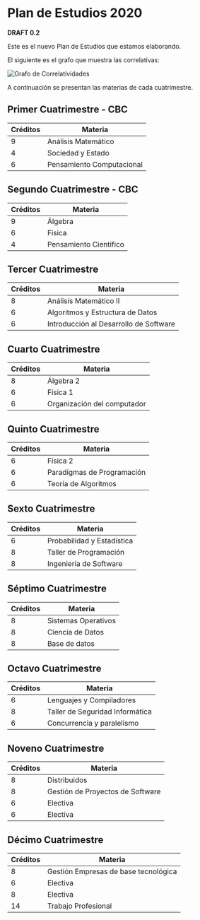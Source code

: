 # Plan de Estudios 2020

**DRAFT 0.2**

Este es el nuevo Plan de Estudios que estamos elaborando.

El siguiente es el grafo que muestra las correlativas:

![Grafo de Correlatividades](img/plan2020.png "Grafo de Correlatividades")

A continuación se presentan las materias de cada cuatrimestre.

## Primer Cuatrimestre - CBC

| Créditos |  Materia                       |
|----------|--------------------------------|
|     9    | Análisis Matemático            |
|     4    | Sociedad y Estado              |
|     6    | Pensamiento Computacional      |

## Segundo Cuatrimestre - CBC

| Créditos |  Materia               |
|----------|------------------------|
|     9    | Álgebra                |
|     6    | Física                 |
|     4    | Pensamiento Cientifico |

## Tercer Cuatrimestre

| Créditos |  Materia                               |
|----------|----------------------------------------|
|     8    | Análisis Matemático II                 |
|     6    | Algoritmos y Estructura de Datos       |
|     6    | Introducción al Desarrollo de Software |

## Cuarto Cuatrimestre

| Créditos |  Materia                    |
|----------|-----------------------------|
|     8    | Álgebra 2                   |
|     6    | Física 1                    |
|     6    | Organización del computador |

## Quinto Cuatrimestre

| Créditos |  Materia                   |
|----------|----------------------------|
|     6    | Física 2                   |
|     6    | Paradigmas de Programación |
|     6    | Teoría de Algoritmos       |

## Sexto Cuatrimestre

| Créditos |  Materia               |
|----------|------------------------|
|     6    | Probabilidad y Estadística |
|     8    | Taller de Programación |
|     8    | Ingeniería de Software |

## Séptimo Cuatrimestre

| Créditos |  Materia               |
|----------|------------------------|
|     8    | Sistemas Operativos    |
|     8    | Ciencia de Datos       |
|     8    | Base de datos          |

## Octavo Cuatrimestre

| Créditos |  Materia                        |
|----------|---------------------------------|
|     6    | Lenguajes y Compiladores        |
|     8    | Taller de Seguridad Informática |
|     6    | Concurrencia y paralelismo      |

## Noveno Cuatrimestre

| Créditos |  Materia                         |
|----------|----------------------------------|
|     8    | Distribuidos                     |
|     8    | Gestión de Proyectos de Software |
|     6    | Electiva                         |
|     6    | Electiva                         |

## Décimo Cuatrimestre

| Créditos |  Materia                             |
|----------|--------------------------------------|
|     8    | Gestión Empresas de base tecnológica |
|     6    | Electiva                             |
|     8    | Electiva                             |
|     14   | Trabajo Profesional                  |
